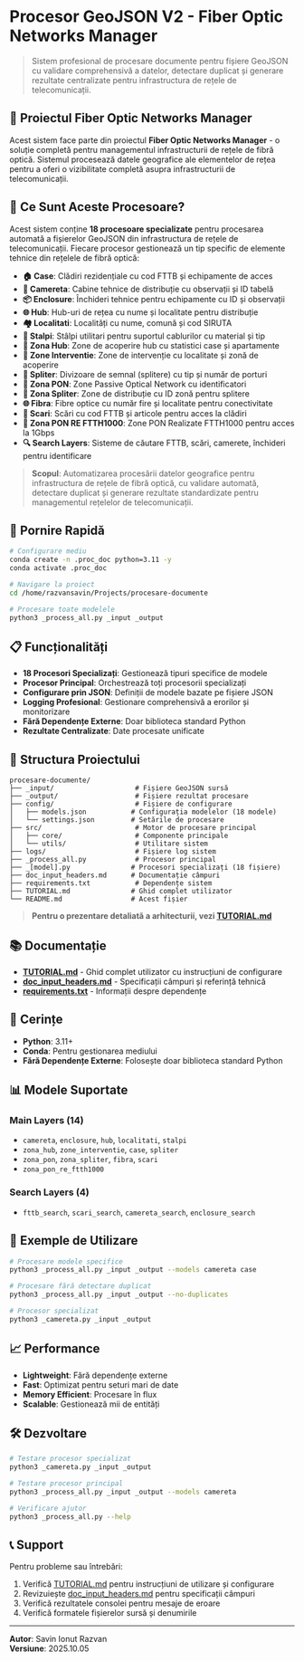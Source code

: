 # Procesor GeoJSON V2 - Fiber Optic Networks Manager

> Sistem profesional de procesare documente pentru fișiere GeoJSON cu validare comprehensivă a datelor, detectare duplicat și generare rezultate centralizate pentru infrastructura de rețele de telecomunicații.

## 🎯 Proiectul Fiber Optic Networks Manager

Acest sistem face parte din proiectul **Fiber Optic Networks Manager** - o soluție completă pentru managementul infrastructurii de rețele de fibră optică. Sistemul procesează datele geografice ale elementelor de rețea pentru a oferi o vizibilitate completă asupra infrastructurii de telecomunicații.

## 🔧 Ce Sunt Aceste Procesoare?

Acest sistem conține **18 procesoare specializate** pentru procesarea automată a fișierelor GeoJSON din infrastructura de rețele de telecomunicații. Fiecare procesor gestionează un tip specific de elemente tehnice din rețelele de fibră optică:

- **🏠 Case**: Clădiri rezidențiale cu cod FTTB și echipamente de acces
- **📡 Camereta**: Cabine tehnice de distribuție cu observații și ID tabelă
- **📦 Enclosure**: Închideri tehnice pentru echipamente cu ID și observații
- **🌐 Hub**: Hub-uri de rețea cu nume și localitate pentru distribuție
- **🏘️ Localitati**: Localități cu nume, comună și cod SIRUTA
- **📶 Stalpi**: Stâlpi utilitari pentru suportul cablurilor cu material și tip
- **🏢 Zona Hub**: Zone de acoperire hub cu statistici case și apartamente
- **🔧 Zone Interventie**: Zone de intervenție cu localitate și zonă de acoperire
- **🔌 Spliter**: Divizoare de semnal (splitere) cu tip și număr de porturi
- **📡 Zona PON**: Zone Passive Optical Network cu identificatori
- **📶 Zona Spliter**: Zone de distribuție cu ID zonă pentru splitere
- **🌐 Fibra**: Fibre optice cu număr fire și localitate pentru conectivitate
- **🏢 Scari**: Scări cu cod FTTB și articole pentru acces la clădiri
- **📡 Zona PON RE FTTH1000**: Zone PON Realizate FTTH1000 pentru acces la 1Gbps
- **🔍 Search Layers**: Sisteme de căutare FTTB, scări, camerete, închideri pentru identificare

> **Scopul**: Automatizarea procesării datelor geografice pentru infrastructura de rețele de fibră optică, cu validare automată, detectare duplicat și generare rezultate standardizate pentru managementul rețelelor de telecomunicații.

## 🚀 Pornire Rapidă

```bash
# Configurare mediu
conda create -n .proc_doc python=3.11 -y
conda activate .proc_doc

# Navigare la proiect
cd /home/razvansavin/Projects/procesare-documente

# Procesare toate modelele
python3 _process_all.py _input _output
```

## 📋 Funcționalități

- **18 Procesori Specializați**: Gestionează tipuri specifice de modele
- **Procesor Principal**: Orchestrează toți procesorii specializați  
- **Configurare prin JSON**: Definiții de modele bazate pe fișiere JSON
- **Logging Profesional**: Gestionare comprehensivă a erorilor și monitorizare
- **Fără Dependențe Externe**: Doar biblioteca standard Python
- **Rezultate Centralizate**: Date procesate unificate

## 📁 Structura Proiectului

```
procesare-documente/
├── _input/                    # Fișiere GeoJSON sursă
├── _output/                   # Fișiere rezultat procesare
├── config/                    # Fișiere de configurare
│   ├── models.json           # Configurația modelelor (18 modele)
│   └── settings.json         # Setările de procesare
├── src/                       # Motor de procesare principal
│   ├── core/                  # Componente principale
│   └── utils/                 # Utilitare sistem
├── logs/                      # Fișiere log sistem
├── _process_all.py            # Procesor principal
├── _[model].py               # Procesori specializați (18 fișiere)
├── doc_input_headers.md      # Documentație câmpuri
├── requirements.txt           # Dependențe sistem
├── TUTORIAL.md               # Ghid complet utilizator
└── README.md                 # Acest fișier
```

> **Pentru o prezentare detaliată a arhitecturii, vezi [TUTORIAL.md](TUTORIAL.md)**

## 📚 Documentație

- **[TUTORIAL.md](TUTORIAL.md)** - Ghid complet utilizator cu instrucțiuni de configurare
- **[doc_input_headers.md](doc_input_headers.md)** - Specificații câmpuri și referință tehnică
- **[requirements.txt](requirements.txt)** - Informații despre dependențe

## 🔧 Cerințe

- **Python**: 3.11+
- **Conda**: Pentru gestionarea mediului
- **Fără Dependențe Externe**: Folosește doar biblioteca standard Python

## 📊 Modele Suportate

### Main Layers (14)
- `camereta`, `enclosure`, `hub`, `localitati`, `stalpi`
- `zona_hub`, `zone_interventie`, `case`, `spliter`  
- `zona_pon`, `zona_spliter`, `fibra`, `scari`
- `zona_pon_re_ftth1000`

### Search Layers (4)
- `fttb_search`, `scari_search`, `camereta_search`, `enclosure_search`

## 🎯 Exemple de Utilizare

```bash
# Procesare modele specifice
python3 _process_all.py _input _output --models camereta case

# Procesare fără detectare duplicat
python3 _process_all.py _input _output --no-duplicates

# Procesor specializat
python3 _camereta.py _input _output
```

## 📈 Performance

- **Lightweight**: Fără dependențe externe
- **Fast**: Optimizat pentru seturi mari de date  
- **Memory Efficient**: Procesare în flux
- **Scalable**: Gestionează mii de entități

## 🛠️ Dezvoltare

```bash
# Testare procesor specializat
python3 _camereta.py _input _output

# Testare procesor principal
python3 _process_all.py _input _output --models camereta

# Verificare ajutor
python3 _process_all.py --help
```

## 📞 Support

Pentru probleme sau întrebări:

1. Verifică [TUTORIAL.md](TUTORIAL.md) pentru instrucțiuni de utilizare și configurare
2. Revizuiește [doc_input_headers.md](doc_input_headers.md) pentru specificații câmpuri  
3. Verifică rezultatele consolei pentru mesaje de eroare
4. Verifică formatele fișierelor sursă și denumirile

---

**Autor**: Savin Ionut Razvan  
**Versiune**: 2025.10.05